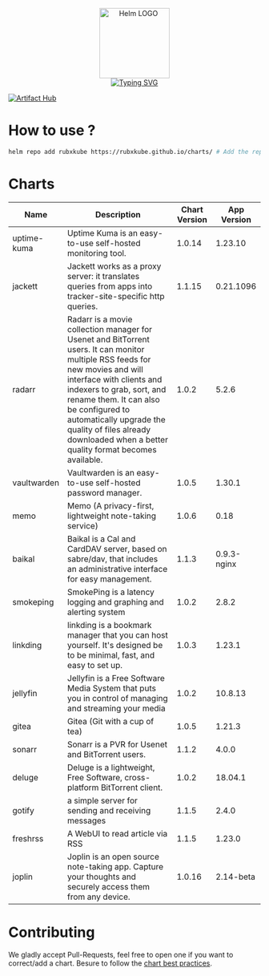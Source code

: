 <p align="center">
    <img src="https://helm.sh/img/helm.svg" width="140px" alt="Helm LOGO"/>
    <br>
    <a href="https://rubxkube.github.io/charts/"><img src="https://readme-typing-svg.herokuapp.com?font=Fira+Code&pause=1000&color=0F1689&background=FFFFFF00&center=true&vCenter=true&width=435&lines=QJOLY's+Chart+Repository;rubxkube.github.io%2Fhelm-charts;+Feel+free+to+contribute" alt="Typing SVG" /></a>
</p>

[![Artifact Hub](https://img.shields.io/endpoint?url=https://artifacthub.io/badge/repository/rubxkube)](https://artifacthub.io/packages/search?repo=rubxkube)

# How to use ? 

```bash
helm repo add rubxkube https://rubxkube.github.io/charts/ # Add the repo to your helm
```

# Charts

| Name  | Description | Chart Version | App Version |
|-------|-------------|---------------|-------------|
| uptime-kuma | Uptime Kuma is an easy-to-use self-hosted monitoring tool. | 1.0.14 | 1.23.10 |
| jackett | Jackett works as a proxy server: it translates queries from apps into tracker-site-specific http queries. | 1.1.15 | 0.21.1096 |
| radarr | Radarr is a movie collection manager for Usenet and BitTorrent users. It can monitor multiple RSS feeds for new movies and will interface with clients and indexers to grab, sort, and rename them. It can also be configured to automatically upgrade the quality of files already downloaded when a better quality format becomes available. | 1.0.2 | 5.2.6 |
| vaultwarden | Vaultwarden is an easy-to-use self-hosted password manager. | 1.0.5 | 1.30.1 |
| memo | Memo (A privacy-first, lightweight note-taking service) | 1.0.6 | 0.18 |
| baikal | Baikal is a Cal and CardDAV server, based on sabre/dav, that includes an administrative interface for easy management. | 1.1.3 | 0.9.3-nginx |
| smokeping | SmokePing is a latency logging and graphing and alerting system | 1.0.2 | 2.8.2 |
| linkding | linkding is a bookmark manager that you can host yourself. It's designed be to be minimal, fast, and easy to set up. | 1.0.3 | 1.23.1 |
| jellyfin | Jellyfin is a Free Software Media System that puts you in control of managing and streaming your media | 1.0.2 | 10.8.13 |
| gitea | Gitea (Git with a cup of tea) | 1.0.5 | 1.21.3 |
| sonarr | Sonarr is a PVR for Usenet and BitTorrent users. | 1.1.2 | 4.0.0 |
| deluge | Deluge is a lightweight, Free Software, cross-platform BitTorrent client. | 1.0.2 | 18.04.1 |
| gotify | a simple server for sending and receiving messages | 1.1.5 | 2.4.0 |
| freshrss | A WebUI to read article via RSS | 1.1.5 | 1.23.0 |
| joplin | Joplin is an open source note-taking app. Capture your thoughts and securely access them from any device. | 1.0.16 | 2.14-beta |


# Contributing 

We gladly accept Pull-Requests, feel free to open one if you want to correct/add a chart. Besure to follow the [chart best practices](https://helm.sh/docs/chart_best_practices/).
